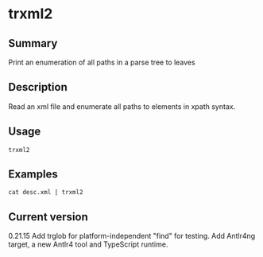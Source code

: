 # trxml2

## Summary

Print an enumeration of all paths in a parse tree to leaves

## Description

Read an xml file and enumerate all paths to elements in xpath syntax.

## Usage

    trxml2

## Examples

    cat desc.xml | trxml2

## Current version

0.21.15 Add trglob for platform-independent "find" for testing. Add Antlr4ng target, a new Antlr4 tool and TypeScript runtime.
